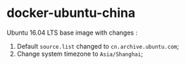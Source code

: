 # docker-ubuntu-china

Ubuntu 16.04 LTS base image with changes :

1. Default `source.list` changed to `cn.archive.ubuntu.com`;
2. Change system timezone to `Asia/Shanghai`;
